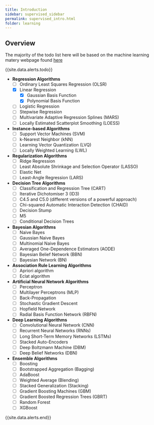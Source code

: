 ```yaml
---
title: Introduction
sidebar: supervised_sidebar
permalink: supervised_intro.html
folder: learning
---
```


## Overview

The majority of the todo list here will be based on the machine learning matery webpage found [here](https://machinelearningmastery.com/a-tour-of-machine-learning-algorithms/)

{{site.data.alerts.todo}} 
- **Regression Algorithms**
	- [ ] Ordinary Least Squares Regression (OLSR)
	- [x] Linear Regression
		- [x] Gaussian Basis Function
		- [x] Polynomial Basis Function
	- [ ] Logistic Regression
	- [ ] Stepwise Regression
	- [ ] Multivariate Adaptive Regression Splines (MARS)
	- [ ] Locally Estimated Scatterplot Smoothing (LOESS)
- **Instance-based Algorithms**
	- [ ] Support Vector Machines (SVM)
	- [ ] k-Nearest Neighbor (kNN)
	- [ ] Learning Vector Quantization (LVQ)	
	- [ ] Locally Weighted Learning (LWL)
- **Regularization Algorithms**
	- [ ] Ridge Regression
	- [ ] Least Absolute Shrinkage and Selection Operator (LASSO)
	- [ ] Elastic Net
	- [ ] Least-Angle Regression (LARS)
- **Decision Tree Algorithms**
	- [ ] Classification and Regression Tree (CART)
	- [ ] Iterative Dichotomiser 3 (ID3)
	- [ ] C4.5 and C5.0 (different versions of a powerful approach)
	- [ ] Chi-squared Automatic Interaction Detection (CHAID)
	- [ ] Decision Stump
	- [ ] M5
	- [ ] Conditional Decision Trees
- **Bayesian Algorithms**
	- [ ] Naive Bayes
	- [ ] Gaussian Naive Bayes
	- [ ] Multinomial Naive Bayes
	- [ ] Averaged One-Dependence Estimators (AODE)
	- [ ] Bayesian Belief Network (BBN)
	- [ ] Bayesian Network (BN)
- **Association Rule Learning Algorithms**
	- [ ] Apriori algorithm
	- [ ] Eclat algorithm
- **Artificial Neural Network Algorithms**
	- [ ] Perceptron
	- [ ] Multilayer Perceptrons (MLP)
	- [ ] Back-Propagation
	- [ ] Stochastic Gradient Descent
	- [ ] Hopfield Network
	- [ ] Radial Basis Function Network (RBFN)
- **Deep Learning Algorithms**
	- [ ] Convolutional Neural Network (CNN)
	- [ ] Recurrent Neural Networks (RNNs)
	- [ ] Long Short-Term Memory Networks (LSTMs)
	- [ ] Stacked Auto-Encoders
	- [ ] Deep Boltzmann Machine (DBM)
	- [ ] Deep Belief Networks (DBN)
- **Ensemble Algorithms**
	- [ ] Boosting
	- [ ] Bootstrapped Aggregation (Bagging)
	- [ ] AdaBoost
	- [ ] Weighted Average (Blending)
	- [ ] Stacked Generalization (Stacking)
	- [ ] Gradient Boosting Machines (GBM)
	- [ ] Gradient Boosted Regression Trees (GBRT)
	- [ ] Random Forest
	- [ ] XGBoost

{{site.data.alerts.end}}

